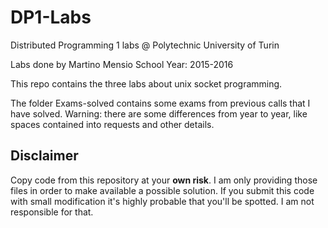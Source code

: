 # DP1-Labs
Distributed Programming 1 labs @ Polytechnic University of Turin

Labs done by Martino Mensio School Year: 2015-2016

This repo contains the three labs about unix socket programming.

The folder Exams-solved contains some exams from previous calls that I have solved.
Warning: there are some differences from year to year, like spaces contained into requests and other details.

## Disclaimer

Copy code from this repository at your **own risk**. I am only providing those files in order to make available a possible solution. If you submit this code with small modification it's highly probable that you'll be spotted. I am not responsible for that.
